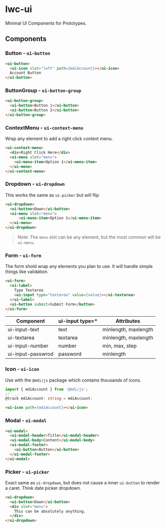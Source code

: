 # lwc-ui

Minimal UI Components for Prototypes.

## Components

### Button - `ui-button`

```html
<ui-button>
  <ui-icon slot="left" path={mdiAccount}></ui-icon>
  Account Button
</ui-button>
```

### ButtonGroup - `ui-button-group`

```html
<ui-button-group>
  <ui-button>Button 1</ui-button>
  <ui-button>Button 2</ui-button>
</ui-button-group>
```

### ContextMenu - `ui-context-menu`

Wrap any element to add a right click context menu.

```html
<ui-context-menu>
  <div>Right Click Here</div>
  <ui-menu slot="menu">
    <ui-menu-item>Option 1</ui-menu-item>
  </ui-menu>
</ui-context-menu>
```

### Dropdown - `ui-dropdown`

This works the same as `ui-picker` but will flip

```html
<ui-dropdown>
  <ui-button>Down</ui-button>
  <ui-menu slot="menu">
      <ui-menu-item>Option 1</ui-menu-item>
  </ui-menu>
</ui-dropdown>
```

> Note: The `menu` slot can be any element, but the most common will be `ui-menu`.

### Form - `ui-form`

The form shold wrap any elements you plan to use. It will handle simple things like validation.

```html
<ui-form>
  <ui-label>
    Type Textarea
    <ui-input type="textarea" value={value}></ui-textarea>
  </ui-label>
  <ui-button submit>Submit Form</button>
</ui-form>
```

| Component          | ui-input type=* | Attributes |
|--------------------|-----------|----------------------|
| ui-input-text      | text      | minlength, maxlength |
| ui-textarea        | textarea  | minlength, maxlength |
| ui-input-number    | number    | min, max, step |
| ui-input-passwrod  | password  | minlength |

### Icon - `ui-icon`

Use with the `@mdi/js` package which contains thousands of icons.

```typescript
import { mdiAccount } from '@mdi/js';
// ...
@track mdiAccount: string = mdiAccount;
```

```html
<ui-icon path={mdiAccount}></ui-icon>
```

### Modal - `ui-modal`

```html
<ui-modal>
  <ui-modal-header>Title</ui-modal-header>
  <ui-modal-body>Content</ui-modal-body>
  <ui-modal-footer>
    <ui-button>Button</ui-button>
  </ui-modal-footer>
</ui-modal>
```

### Picker - `ui-picker`

Exact same as `ui-dropdown`, but does not cause a inner `ui-button` to render a caret. Think date picker dropdown.

```html
<ui-dropdown>
  <ui-button>Down</ui-button>
  <div slot="menu">
    This can be absolutely anything.
  </div>
</ui-dropdown>
```